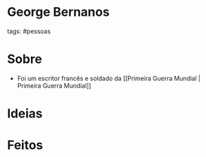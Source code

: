 # George Bernanos
tags: #pessoas
# Sobre
- Foi um escritor francês e soldado da [[Primeira Guerra Mundial | Primeira Guerra Mundial]]
# Ideias
# Feitos